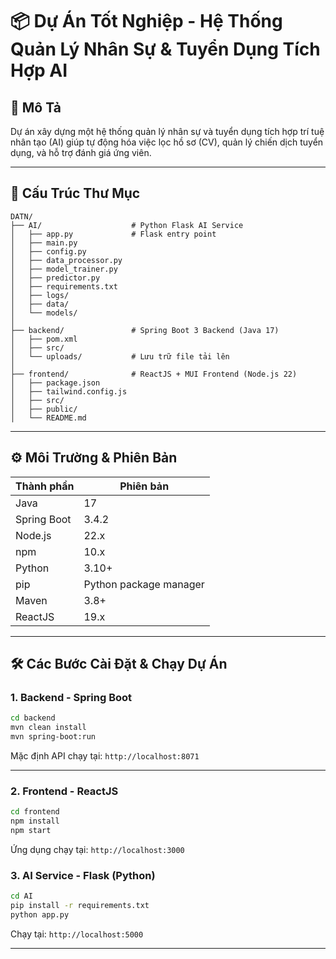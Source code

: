 
# 📦 Dự Án Tốt Nghiệp - Hệ Thống Quản Lý Nhân Sự & Tuyển Dụng Tích Hợp AI

## 🧠 Mô Tả
Dự án xây dựng một hệ thống quản lý nhân sự và tuyển dụng tích hợp trí tuệ nhân tạo (AI) giúp tự động hóa việc lọc hồ sơ (CV), quản lý chiến dịch tuyển dụng, và hỗ trợ đánh giá ứng viên.

---

## 📁 Cấu Trúc Thư Mục

```
DATN/
├── AI/                    # Python Flask AI Service
│   ├── app.py             # Flask entry point
│   ├── main.py
│   ├── config.py
│   ├── data_processor.py
│   ├── model_trainer.py
│   ├── predictor.py
│   ├── requirements.txt
│   ├── logs/
│   ├── data/
│   └── models/
│
├── backend/               # Spring Boot 3 Backend (Java 17)
│   ├── pom.xml
│   ├── src/
│   └── uploads/           # Lưu trữ file tải lên
│
├── frontend/              # ReactJS + MUI Frontend (Node.js 22)
│   ├── package.json
│   ├── tailwind.config.js
│   ├── src/
│   ├── public/
│   └── README.md
```

---

## ⚙️ Môi Trường & Phiên Bản

| Thành phần    | Phiên bản               |
|---------------|--------------------------|
| Java          | 17                       |
| Spring Boot   | 3.4.2                    |
| Node.js       | 22.x                     |
| npm           | 10.x                     |
| Python        | 3.10+                    |
| pip           | Python package manager   |
| Maven         | 3.8+                     |
| ReactJS       | 19.x                     |

---

## 🛠️ Các Bước Cài Đặt & Chạy Dự Án

### 1. Backend - Spring Boot

```bash
cd backend
mvn clean install
mvn spring-boot:run
```

Mặc định API chạy tại: `http://localhost:8071`

---

### 2. Frontend - ReactJS

```bash
cd frontend
npm install
npm start
```

Ứng dụng chạy tại: `http://localhost:3000`


### 3. AI Service - Flask (Python)

```bash
cd AI
pip install -r requirements.txt
python app.py
```

Chạy tại: `http://localhost:5000`

---